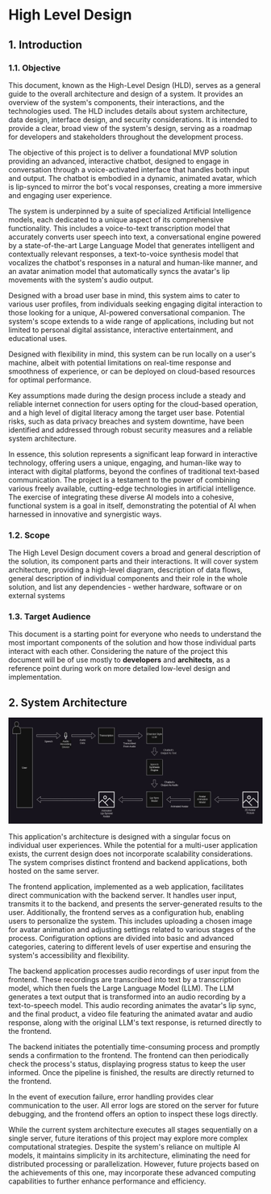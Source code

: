 # High Level Design

## 1. Introduction

### 1.1. Objective

This document, known as the High-Level Design (HLD), serves as a general guide to the overall architecture and design of a system. It provides an overview of the system's components, their interactions, and the technologies used. The HLD includes details about system architecture, data design, interface design, and security considerations. It is intended to provide a clear, broad view of the system's design, serving as a roadmap for developers and stakeholders throughout the development process.

The objective of this project is to deliver a foundational MVP solution providing an advanced, interactive chatbot, designed to engage in conversation through a voice-activated interface that handles both input and output. The chatbot is embodied in a dynamic, animated avatar, which is lip-synced to mirror the bot's vocal responses, creating a more immersive and engaging user experience.

The system is underpinned by a suite of specialized Artificial Intelligence models, each dedicated to a unique aspect of its comprehensive functionality. This includes a voice-to-text transcription model that accurately converts user speech into text, a conversational engine powered by a state-of-the-art Large Language Model that generates intelligent and contextually relevant responses, a text-to-voice synthesis model that vocalizes the chatbot's responses in a natural and human-like manner, and an avatar animation model that automatically syncs the avatar's lip movements with the system's audio output.

Designed with a broad user base in mind, this system aims to cater to various user profiles, from individuals seeking engaging digital interaction to those looking for a unique, AI-powered conversational companion. The system's scope extends to a wide range of applications, including but not limited to personal digital assistance, interactive entertainment, and educational uses.

Designed with flexibility in mind, this system can be run locally on a user's machine, albeit with potential limitations on real-time response and smoothness of experience, or can be deployed on cloud-based resources for optimal performance. 

Key assumptions made during the design process include a steady and reliable internet connection for users opting for the cloud-based operation, and a high level of digital literacy among the target user base. Potential risks, such as data privacy breaches and system downtime, have been identified and addressed through robust security measures and a reliable system architecture.

In essence, this solution represents a significant leap forward in interactive technology, offering users a unique, engaging, and human-like way to interact with digital platforms, beyond the confines of traditional text-based communication. The project is a testament to the power of combining various freely available, cutting-edge technologies in artificial intelligence. The exercise of integrating these diverse AI models into a cohesive, functional system is a goal in itself, demonstrating the potential of AI when harnessed in innovative and synergistic ways.

### 1.2. Scope

The High Level Design document covers a broad and general description of the solution, its component parts and their interactions. It will cover system architecture, providing a high-level diagram, description of data flows, general description of individual components and their role in the whole solution, and list any dependencies - wether hardware, software or on external systems

### 1.3. Target Audience

This document is a starting point for everyone who needs to understand the most important components of the solution and how those individual parts interact with each other. Considering the nature of the project this document will be of use mostly to **developers** and **architects**, as a reference point during work on more detailed low-level design and implementation. 

## 2. System Architecture

![general system architecture diagram](system_architecture_general_chart.jpg "General System Architecture Diagram")

This application's architecture is designed with a singular focus on individual user experiences. While the potential for a multi-user application exists, the current design does not incorporate scalability considerations. The system comprises distinct frontend and backend applications, both hosted on the same server.

The frontend application, implemented as a web application, facilitates direct communication with the backend server. It handles user input, transmits it to the backend, and presents the server-generated results to the user. Additionally, the frontend serves as a configuration hub, enabling users to personalize the system. This includes uploading a chosen image for avatar animation and adjusting settings related to various stages of the process. Configuration options are divided into basic and advanced categories, catering to different levels of user expertise and ensuring the system's accessibility and flexibility.

The backend application processes audio recordings of user input from the frontend. These recordings are transcribed into text by a transcription model, which then fuels the Large Language Model (LLM). The LLM generates a text output that is transformed into an audio recording by a text-to-speech model. This audio recording animates the avatar's lip sync, and the final product, a video file featuring the animated avatar and audio response, along with the original LLM's text response, is returned directly to the frontend.

The backend initiates the potentially time-consuming process and promptly sends a confirmation to the frontend. The frontend can then periodically check the process's status, displaying progress status to keep the user informed. Once the pipeline is finished, the results are directly returned to the frontend.

In the event of execution failure, error handling provides clear communication to the user. All error logs are stored on the server for future debugging, and the frontend offers an option to inspect these logs directly.

While the current system architecture executes all stages sequentially on a single server, future iterations of this project may explore more complex computational strategies. Despite the system's reliance on multiple AI models, it maintains simplicity in its architecture, eliminating the need for distributed processing or parallelization. However, future projects based on the achievements of this one, may incorporate these advanced computing capabilities to further enhance performance and efficiency.

